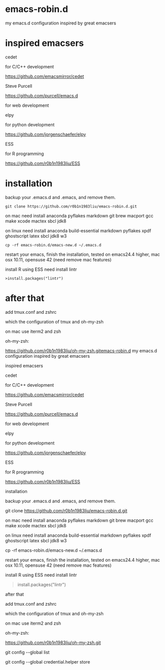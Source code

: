 # emacs-robin.d

my emacs.d configuration inspired by great emacsers

# inspired emacsers

cedet

for C/C++ development

https://github.com/emacsmirror/cedet

Steve Purcell

https://github.com/purcell/emacs.d

for web development

elpy

for python development

https://github.com/jorgenschaefer/elpy

ESS

for R programming

https://github.com/r0b1n1983liu/ESS

# installation

backup your .emacs.d and .emacs, and remove them.

`git clone https://github.com/r0b1n1983liu/emacs-robin.d.git`

on mac need install anaconda pyflakes markdown git brew macport gcc make xcode mactex sbcl jdk8

on linux need install anaconda build-essential markdown pyflakes xpdf ghostscript latex sbcl jdk8 w3

`cp -rf emacs-robin.d/emacs-new.d ~/.emacs.d`

restart your emacs, finish the installation, tested on emacs24.4 higher, mac osx 10.11, opensuse 42 (need remove mac features)

install R using ESS need install lintr

`>install.packages("lintr")`

# after that

add tmux.conf and zshrc

which the configuration of tmux and oh-my-zsh

on mac use iterm2 and zsh

oh-my-zsh:

https://github.com/r0b1n1983liu/oh-my-zsh.gitemacs-robin.d
my emacs.d configuration inspired by great emacsers

inspired emacsers

cedet

for C/C++ development

https://github.com/emacsmirror/cedet

Steve Purcell

https://github.com/purcell/emacs.d

for web development

elpy

for python development

https://github.com/jorgenschaefer/elpy

ESS

for R programming

https://github.com/r0b1n1983liu/ESS

installation

backup your .emacs.d and .emacs, and remove them.

git clone https://github.com/r0b1n1983liu/emacs-robin.d.git

on mac need install anaconda pyflakes markdown git brew macport gcc make xcode mactex sbcl jdk8

on linux need install anaconda build-essential markdown pyflakes xpdf ghostscript latex sbcl jdk8 w3

cp -rf emacs-robin.d/emacs-new.d ~/.emacs.d

restart your emacs, finish the installation, tested on emacs24.4 higher, mac osx 10.11, opensuse 42 (need remove mac features)

install R using ESS need install lintr

>install.packages("lintr")

after that

add tmux.conf and zshrc

which the configuration of tmux and oh-my-zsh

on mac use iterm2 and zsh

oh-my-zsh:

https://github.com/r0b1n1983liu/oh-my-zsh.git

git config --global list

git config --global credential.helper store
